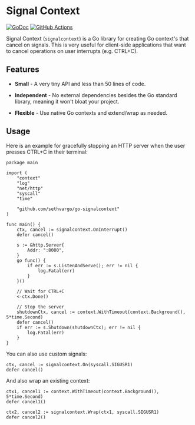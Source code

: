 # Signal Context

[![GoDoc](https://img.shields.io/badge/go-documentation-blue.svg?style=flat-square)](https://pkg.go.dev/mod/github.com/sethvargo/go-signalcontext)
[![GitHub Actions](https://img.shields.io/github/workflow/status/sethvargo/go-signalcontext/Test?style=flat-square)](https://github.com/sethvargo/go-signalcontext/actions?query=workflow%3ATest)

Signal Context (`signalcontext`) is a Go library for creating Go context's that
cancel on signals. This is very useful for client-side applications that want to cancel operations on user interrupts (e.g. CTRL+C).

## Features

- **Small** - A very tiny API and less than 50 lines of code.

- **Independent** - No external dependencies besides the Go standard library,
  meaning it won't bloat your project.

- **Flexible** - Use native Go contexts and extend/wrap as needed.

## Usage

Here is an example for gracefully stopping an HTTP server when the user presses
CTRL+C in their terminal:

```golang
package main

import (
	"context"
	"log"
	"net/http"
	"syscall"
	"time"

	"github.com/sethvargo/go-signalcontext"
)

func main() {
	ctx, cancel := signalcontext.OnInterrupt()
	defer cancel()

	s := &http.Server{
		Addr: ":8080",
	}
	go func() {
		if err := s.ListenAndServe(); err != nil {
			log.Fatal(err)
		}
	}()

	// Wait for CTRL+C
	<-ctx.Done()

	// Stop the server
	shutdownCtx, cancel := context.WithTimeout(context.Background(), 5*time.Second)
	defer cancel()
	if err := s.Shutdown(shutdownCtx); err != nil {
		log.Fatal(err)
	}
}
```

You can also use custom signals:

```golang
ctx, cancel := signalcontext.On(syscall.SIGUSR1)
defer cancel()
```

And also wrap an existing context:

```golang
ctx1, cancel1 := context.WithTimeout(context.Background(), 5*time.Second)
defer cancel1()

ctx2, cancel2 := signalcontext.Wrap(ctx1, syscall.SIGUSR1)
defer cancel2()
```
